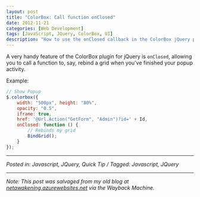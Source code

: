 ```yaml
---
layout: post
title: "ColorBox: Call function onClosed"
date: 2012-11-21
categories: [Web Development]
tags: [JavaScript, JQuery, ColorBox, UI]
description: "How to use the onClosed callback in the ColorBox jQuery plugin to trigger actions after a popup closes."
---
```


A very handy feature of the ColorBox plugin for jQuery is `onClosed`, allowing you to call a function to, say, rebind a grid when you've finished your popup activity.

Example:

```javascript
// Show Popup
$.colorbox({
    width: "500px", height: "80%",
    opacity: "0.5",
    iframe: true,
    href: '@Url.Action("GetForm", "Admin")?id=' + Id,
    onClosed: function () {
        // Rebinds my grid
        BindGrid();
    }
});
```

---

*Posted in: Javascript, JQuery, Quick Tip / Tagged: Javascript, JQuery*

---

*Note: This post was salvaged from my old blog at [netawakening.azurewebsites.net](https://web.archive.org/web/20170112030327/http://netawakening.azurewebsites.net/page/4/) via the Wayback Machine.* 